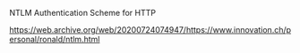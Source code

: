 NTLM Authentication Scheme for HTTP

https://web.archive.org/web/20200724074947/https://www.innovation.ch/personal/ronald/ntlm.html
